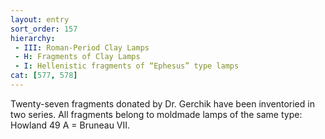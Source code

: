 ```yaml
---
layout: entry
sort_order: 157
hierarchy:
 - III: Roman-Period Clay Lamps
 - H: Fragments of Clay Lamps
 - I: Hellenistic fragments of “Ephesus” type lamps
cat: [577, 578]
---
```


Twenty-seven fragments donated by Dr. Gerchik have been inventoried in two series. All fragments belong to moldmade lamps of the same type: Howland 49 A = Bruneau VII.
